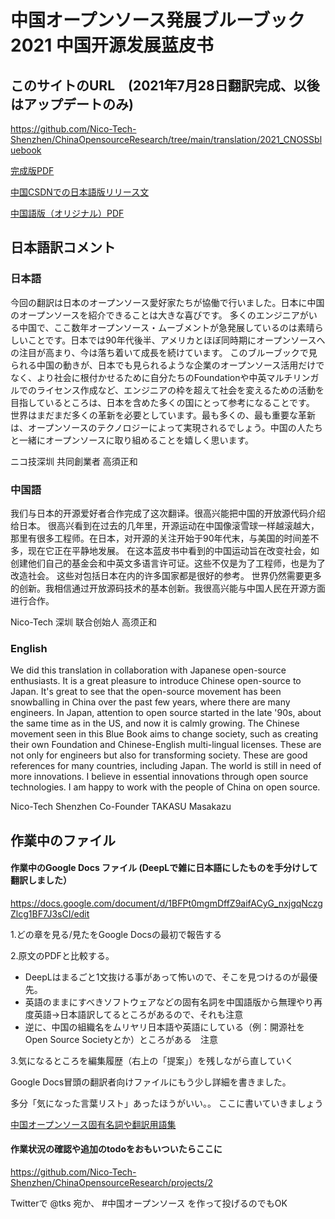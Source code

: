 # 中国オープンソース発展ブルーブック 2021 中国开源发展蓝皮书

## このサイトのURL　(2021年7月28日翻訳完成、以後はアップデートのみ)

https://github.com/Nico-Tech-Shenzhen/ChinaOpensourceResearch/tree/main/translation/2021_CNOSSbluebook

[完成版PDF](https://github.com/Nico-Tech-Shenzhen/ChinaOpensourceResearch/blob/main/translation/2021_CNOSSbluebook/2021_ChinaOpenSourceBlueBook_ja.pdf)

[中国CSDNでの日本語版リリース文](https://mp.weixin.qq.com/s/U0LFMNqfGnIY3tMmjWhWVQ)

[中国語版（オリジナル）PDF](https://github.com/Nico-Tech-Shenzhen/ChinaOpensourceResearch/blob/main/translation/2021_CNOSSbluebook/2021_%E4%B8%AD%E5%9B%BD%E5%BC%80%E6%BA%90%E5%8F%91%E5%B1%95%E8%93%9D%E7%9A%AE%E4%B9%A6.pdf)


## 日本語訳コメント

### 日本語

今回の翻訳は日本のオープンソース愛好家たちが協働で行いました。日本に中国のオープンソースを紹介できることは大きな喜びです。
多くのエンジニアがいる中国で、ここ数年オープンソース・ムーブメントが急発展しているのは素晴らしいことです。日本では90年代後半、アメリカとほぼ同時期にオープンソースへの注目が高まり、今は落ち着いて成長を続けています。
このブルーブックで見られる中国の動きが、日本でも見られるような企業のオープンソース活用だけでなく、より社会に根付かせるために自分たちのFoundationや中英マルチリンガルでのライセンス作成など、エンジニアの枠を超えて社会を変えるための活動を目指しているところは、日本を含めた多くの国にとって参考になることです。
世界はまだまだ多くの革新を必要としています。最も多くの、最も重要な革新は、オープンソースのテクノロジーによって実現されるでしょう。中国の人たちと一緒にオープンソースに取り組めることを嬉しく思います。

ニコ技深圳 共同創業者 高須正和

### 中国語

我们与日本的开源爱好者合作完成了这次翻译。很高兴能把中国的开放源代码介绍给日本。
很高兴看到在过去的几年里，开源运动在中国像滚雪球一样越滚越大，那里有很多工程师。在日本，对开源的关注开始于90年代末，与美国的时间差不多，现在它正在平静地发展。
在这本蓝皮书中看到的中国运动旨在改变社会，如创建他们自己的基金会和中英文多语言许可证。这些不仅是为了工程师，也是为了改造社会。
这些对包括日本在内的许多国家都是很好的参考。
世界仍然需要更多的创新。我相信通过开放源码技术的基本创新。我很高兴能与中国人民在开源方面进行合作。

Nico-Tech 深圳 联合创始人 高须正和

### English

We did this translation in collaboration with Japanese open-source enthusiasts. It is a great pleasure to introduce Chinese open-source to Japan.
It's great to see that the open-source movement has been snowballing in China over the past few years, where there are many engineers. In Japan, attention to open source started in the late '90s, about the same time as in the US, and now it is calmly growing.
The Chinese movement seen in this Blue Book aims to change society, such as creating their own Foundation and Chinese-English multi-lingual licenses. These are not only for engineers but also for transforming society.
These are good references for many countries, including Japan.
The world is still in need of more innovations. I believe in essential innovations through open source technologies. I am happy to work with the people of China on open source.

Nico-Tech Shenzhen Co-Founder TAKASU Masakazu




## 作業中のファイル


####  作業中のGoogle Docs ファイル (DeepLで雑に日本語にしたものを手分けして翻訳しました）

https://docs.google.com/document/d/1BFPt0mgmDffZ9aifACyG_nxjgqNczgZlcg1BF7J3sCI/edit

1.どの章を見る/見たをGoogle Docsの最初で報告する

2.原文のPDFと比較する。

  -  DeepLはまるごと1文抜ける事があって怖いので、そこを見つけるのが最優先。
  -  英語のままにすべきソフトウェアなどの固有名詞を中国語版から無理やり再度英語→日本語訳してるところがあるので、それも注意
  -  逆に、中国の組織名をムリヤリ日本語や英語にしている（例：開源社をOpen Source Societyとか）ところがある　注意

3.気になるところを編集履歴（右上の「提案」）を残しながら直していく

Google Docs冒頭の翻訳者向けファイルにもう少し詳細を書きました。

多分「気になった言葉リスト」あったほうがいい。。
ここに書いていきましょう

[中国オープンソース固有名詞や翻訳用語集](https://docs.google.com/spreadsheets/d/11hnm1ORdUP6BtvaUJo2Ow70VQQ8dU6v1vRaPdzyM_oY/edit#gid=0)



#### 作業状況の確認や追加のtodoをおもいついたらここに

https://github.com/Nico-Tech-Shenzhen/ChinaOpensourceResearch/projects/2

Twitterで @tks 宛か、 #中国オープンソース を作って投げるのでもOK
